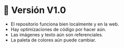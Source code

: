 # 🚀 Versión V1.0  
- El repositorio funciona bien localmente y en la web.
- Hay optimizaciones de código por hacer aún.
- Las imágenes y texto aún son referenciales.
- La paleta de colores aún puede cambiar.